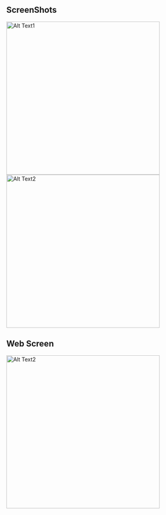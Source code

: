 ## ScreenShots

<img src="https://github.com/RiyaSingh245/WhatsApp_UI/assets/126529318/bc938563-a619-4079-99e5-f80354d5eab4" alt="Alt Text1" height="400" />
<img src="https://github.com/RiyaSingh245/WhatsApp_UI/assets/126529318/c3883443-d9d5-4c44-94ac-3701498950cd" alt="Alt Text2" height="400" />

## Web Screen
<img src="https://github.com/RiyaSingh245/WhatsApp_UI/assets/126529318/047e5040-f92b-48b3-8a0f-6c8c72f37a01" alt="Alt Text2" height="400" />
